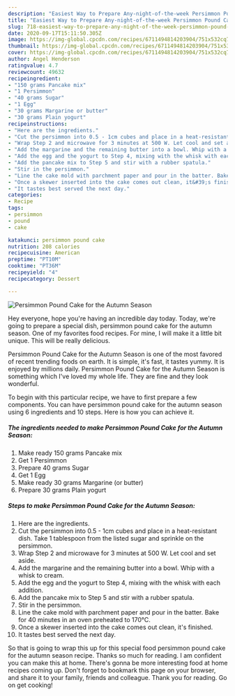 ```yaml
---
description: "Easiest Way to Prepare Any-night-of-the-week Persimmon Pound Cake for the Autumn Season"
title: "Easiest Way to Prepare Any-night-of-the-week Persimmon Pound Cake for the Autumn Season"
slug: 718-easiest-way-to-prepare-any-night-of-the-week-persimmon-pound-cake-for-the-autumn-season
date: 2020-09-17T15:11:50.305Z
image: https://img-global.cpcdn.com/recipes/6711494814203904/751x532cq70/persimmon-pound-cake-for-the-autumn-season-recipe-main-photo.jpg
thumbnail: https://img-global.cpcdn.com/recipes/6711494814203904/751x532cq70/persimmon-pound-cake-for-the-autumn-season-recipe-main-photo.jpg
cover: https://img-global.cpcdn.com/recipes/6711494814203904/751x532cq70/persimmon-pound-cake-for-the-autumn-season-recipe-main-photo.jpg
author: Angel Henderson
ratingvalue: 4.7
reviewcount: 49632
recipeingredient:
- "150 grams Pancake mix"
- "1 Persimmon"
- "40 grams Sugar"
- "1 Egg"
- "30 grams Margarine or butter"
- "30 grams Plain yogurt"
recipeinstructions:
- "Here are the ingredients."
- "Cut the persimmon into 0.5 - 1cm cubes and place in a heat-resistant dish. Take 1 tablespoon from the listed sugar and sprinkle on the persimmon."
- "Wrap Step 2 and microwave for 3 minutes at 500 W. Let cool and set aside."
- "Add the margarine and the remaining butter into a bowl. Whip with a whisk to cream."
- "Add the egg and the yogurt to Step 4, mixing with the whisk with each addition."
- "Add the pancake mix to Step 5 and stir with a rubber spatula."
- "Stir in the persimmon."
- "Line the cake mold with parchment paper and pour in the batter. Bake for 40 minutes in an oven preheated to 170°C."
- "Once a skewer inserted into the cake comes out clean, it&#39;s finished."
- "It tastes best served the next day."
categories:
- Recipe
tags:
- persimmon
- pound
- cake

katakunci: persimmon pound cake 
nutrition: 208 calories
recipecuisine: American
preptime: "PT10M"
cooktime: "PT36M"
recipeyield: "4"
recipecategory: Dessert

---
```



![Persimmon Pound Cake for the Autumn Season](https://img-global.cpcdn.com/recipes/6711494814203904/751x532cq70/persimmon-pound-cake-for-the-autumn-season-recipe-main-photo.jpg)

Hey everyone, hope you're having an incredible day today. Today, we're going to prepare a special dish, persimmon pound cake for the autumn season. One of my favorites food recipes. For mine, I will make it a little bit unique. This will be really delicious.



Persimmon Pound Cake for the Autumn Season is one of the most favored of recent trending foods on earth. It is simple, it's fast, it tastes yummy. It is enjoyed by millions daily. Persimmon Pound Cake for the Autumn Season is something which I've loved my whole life. They are fine and they look wonderful.


To begin with this particular recipe, we have to first prepare a few components. You can have persimmon pound cake for the autumn season using 6 ingredients and 10 steps. Here is how you can achieve it.

<!--inarticleads1-->

##### The ingredients needed to make Persimmon Pound Cake for the Autumn Season:

1. Make ready 150 grams Pancake mix
1. Get 1 Persimmon
1. Prepare 40 grams Sugar
1. Get 1 Egg
1. Make ready 30 grams Margarine (or butter)
1. Prepare 30 grams Plain yogurt




<!--inarticleads2-->

##### Steps to make Persimmon Pound Cake for the Autumn Season:

1. Here are the ingredients.
1. Cut the persimmon into 0.5 - 1cm cubes and place in a heat-resistant dish. Take 1 tablespoon from the listed sugar and sprinkle on the persimmon.
1. Wrap Step 2 and microwave for 3 minutes at 500 W. Let cool and set aside.
1. Add the margarine and the remaining butter into a bowl. Whip with a whisk to cream.
1. Add the egg and the yogurt to Step 4, mixing with the whisk with each addition.
1. Add the pancake mix to Step 5 and stir with a rubber spatula.
1. Stir in the persimmon.
1. Line the cake mold with parchment paper and pour in the batter. Bake for 40 minutes in an oven preheated to 170°C.
1. Once a skewer inserted into the cake comes out clean, it&#39;s finished.
1. It tastes best served the next day.




So that is going to wrap this up for this special food persimmon pound cake for the autumn season recipe. Thanks so much for reading. I am confident you can make this at home. There's gonna be more interesting food at home recipes coming up. Don't forget to bookmark this page on your browser, and share it to your family, friends and colleague. Thank you for reading. Go on get cooking!
